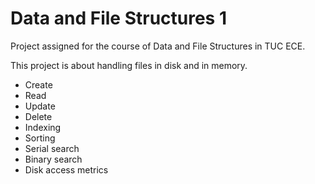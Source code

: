 # Data and File Structures 1
Project assigned for the course of Data and File Structures in TUC ECE. 

This project is about handling files in disk and in memory.

* Create
* Read
* Update
* Delete
* Indexing
* Sorting
* Serial search
* Binary search
* Disk access metrics
